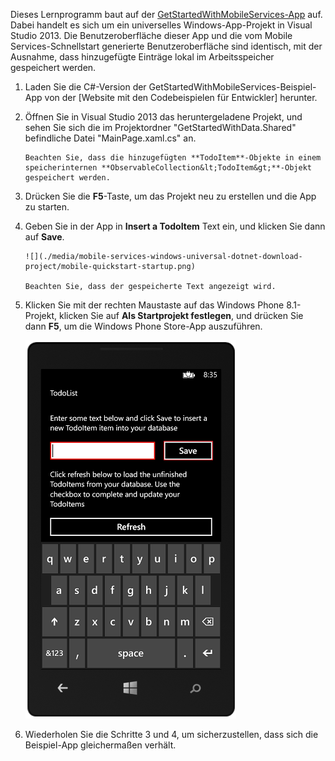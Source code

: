 
Dieses Lernprogramm baut auf der [GetStartedWithMobileServices-App](http://go.microsoft.com/fwlink/p/?LinkID=510826) auf. Dabei handelt es sich um ein universelles Windows-App-Projekt in Visual Studio 2013. Die Benutzeroberfläche dieser App und die vom Mobile Services-Schnellstart generierte Benutzeroberfläche sind identisch, mit der Ausnahme, dass hinzugefügte Einträge lokal im Arbeitsspeicher gespeichert werden.

1. Laden Sie die C#-Version der GetStartedWithMobileServices-Beispiel-App von der [Website mit den Codebeispielen für Entwickler] herunter. 
2. Öffnen Sie in Visual Studio 2013 das heruntergeladene Projekt, und sehen Sie sich die im Projektordner "GetStartedWithData.Shared" befindliche Datei "MainPage.xaml.cs" an.
   
       Beachten Sie, dass die hinzugefügten **TodoItem**-Objekte in einem speicherinternen **ObservableCollection&lt;TodoItem&gt;**-Objekt gespeichert werden.
3. Drücken Sie die **F5**-Taste, um das Projekt neu zu erstellen und die App zu starten.
4. Geben Sie in der App in **Insert a TodoItem** Text ein, und klicken Sie dann auf **Save**.
   
       ![](./media/mobile-services-windows-universal-dotnet-download-project/mobile-quickstart-startup.png)
   
       Beachten Sie, dass der gespeicherte Text angezeigt wird.
5. Klicken Sie mit der rechten Maustaste auf das Windows Phone 8.1-Projekt, klicken Sie auf **Als Startprojekt festlegen**, und drücken Sie dann **F5**, um die Windows Phone Store-App auszuführen.
   
    ![](./media/mobile-services-windows-universal-dotnet-download-project/mobile-quickstart-startup-wp8.png)
6. Wiederholen Sie die Schritte 3 und 4, um sicherzustellen, dass sich die Beispiel-App gleichermaßen verhält.

<!----HONumber=Oct15_HO3-->